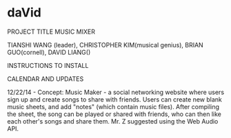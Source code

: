 daVid
=====
PROJECT TITLE
MUSIC MIXER

TIANSHI WANG (leader), CHRISTOPHER KIM(musical genius), BRIAN GUO(cornell), DAVID LIANG()

INSTRUCTIONS TO INSTALL


CALENDAR AND UPDATES

12/22/14 - Concept:
Music Maker - a social networking website where users sign up and create songs to share with friends.
Users can create new blank music sheets, and add "notes" (which contain music files). After compiling the sheet, the song can be played or shared with friends, who can then like each other's songs and share them.
Mr. Z suggested using the Web Audio API.
